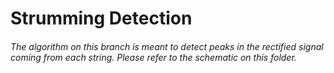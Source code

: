 # Strumming Detection

###### The algorithm on this branch is meant to detect peaks in the rectified signal coming from each string. Please refer to the schematic on this folder.
